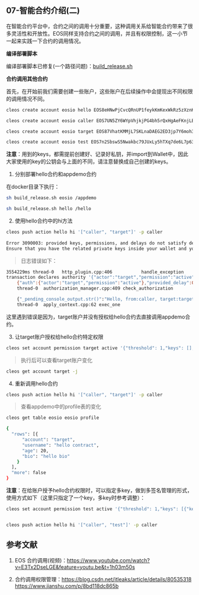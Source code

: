 **07-智能合约介绍(二)**
----------------------------------------------
在智能合约平台中，合约之间的调用十分重要，这种调用关系给智能合约带来了很多灵活性和开放性。EOS同样支持合约之间的调用，并且有权限控制，这一小节一起来实践一下合约的调用情况。

**编译部署脚本**

编译部署脚本已修复(一个路径问题)：[build_release.sh](./docker/build_release.sh)


**合约调用其他合约**

首先，在开始前我们需要创建一些账户，这些账户在后续操作中会提现出不同权限的调用情况不同。
```Bash
cleos create account eosio hello EOS8eHNwPjCvcQRnUP1feykKmKexWkRz5zXznK3GTJFPibut7kiaM EOS8eHNwPjCvcQRnUP1feykKmKexWkRz5zXznK3GTJFPibut7kiaM

cleos create account eosio caller EOS7UN5ZY6WYpVhjkjPG4bh5rQxHgAeFKnjLBNok22cATD82JPjai EOS7UN5ZY6WYpVhjkjPG4bh5rQxHgAeFKnjLBNok22cATD82JPjai

cleos create account eosio target EOS87VhatKMMjL7SKLnaDAEG2ED3jp7Y6moh3XrLNwiyHdrYGWdXD EOS87VhatKMMjL7SKLnaDAEG2ED3jp7Y6moh3XrLNwiyHdrYGWdXD

cleos create account eosio test EOS7n2SbswS5Nwakbc79JUxLy5hTXq7de6L7p63yRrMKdMBjxFtQz EOS7n2SbswS5Nwakbc79JUxLy5hTXq7de6L7p63yRrMKdMBjxFtQz

```
**注意**：用到的keys，都需提前创建好、记录好私钥，并import到Wallet中，因此大家使用的key的公钥会与上面的不同，请注意替换成自己创建的keys。

1. 分别部署hello合约和appdemo合约

在docker目录下执行：
```Bash
sh build_release.sh eosio /appdemo

sh build_release.sh hello /hello
```

2. 使用hello合约中的hi方法

```Bash
cleos push action hello hi '["caller", "target"]' -p caller
             
Error 3090003: provided keys, permissions, and delays do not satisfy declared authorizations
Ensure that you have the related private keys inside your wallet and your wallet is unlocked.
```
>日志错误如下：
```Bash
3554229ms thread-0   http_plugin.cpp:406           handle_exception     ] Exception Details: 3090003 unsatisfied_authorization: provided keys, permissions, and delays do not satisfy declared authorizations
transaction declares authority '{"actor":"target","permission":"active"}', but does not have signatures for it under a provided delay of 0 ms, provided permissions [{"actor":"hello","permission":"eosio.code"}], and provided keys []
    {"auth":{"actor":"target","permission":"active"},"provided_delay":0,"provided_permissions":[{"actor":"hello","permission":"eosio.code"}],"provided_keys":[],"delay_max_limit_ms":3888000000}
    thread-0  authorization_manager.cpp:409 check_authorization

    {"_pending_console_output.str()":"Hello, from:caller, target:target"}
    thread-0  apply_context.cpp:62 exec_one
```

这里遇到错误是因为，target账户并没有授权给hello合约去直接调用appdemo合约。

3. 让target账户授权给hello合约特定权限

```Bash
cleos set account permission target active '{"threshold": 1,"keys": [],"accounts": [{"permission":{"actor":"hello","permission":"eosio.code"},"weight":1}]}' owner -p target@owner
```
>执行后可以查看target账户变化
```Bash
cleos get account target -j
```

4. 重新调用hello合约

```Bash
cleos push action hello hi '["caller", "target"]' -p caller

```
>查看appdemo中的profile表的变化
```Bash
cleos get table eosio eosio profile

{
  "rows": [{
      "account": "target",
      "username": "hello contract",
      "age": 20,
      "bio": "hello bio"
    }
  ],
  "more": false
}
```

**注意**：在给账户授予hello合约权限时，可以指定多key，做到多签名管理的形式，使用方式如下（这里只指定了一个key，多key时参考调整）：
```Bash
cleos set account permission test active '{"threshold": 1,"keys": [{"key":"EOS8eHNwPjCvcQRnUP1feykKmKexWkRz5zXznK3GTJFPibut7kiaM", "weight":1}],"accounts": [{"permission":{"actor":"hello","permission":"eosio.code"},"weight":1}]}' owner -p test@owner


cleos push action hello hi '["caller", "test"]' -p caller

```








**参考文献**
----------------------------------------------
1. EOS 合约调用(视频)：https://www.youtube.com/watch?v=E3Tx2DseLGE&feature=youtu.be&t=1h03m50s 

2. 合约调用权限管理：https://blog.csdn.net/itleaks/article/details/80535318
https://www.jianshu.com/p/8bd118dc865b

